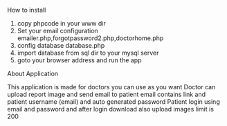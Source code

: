 How to install

1. copy phpcode in your www dir
2. Set your email configuration  emailer.php,forgotpassword2.php,doctorhome.php
3. config database database.php
4. import database from sql dir to your mysql server
5. goto your browser address and run the app

About Application

This application is made for doctors you can use as you want 
Doctor can upload report image and send email to patient email contains
link and patient username (email) and auto generated password
Patient login using email and password and after login download  also
upload images limit is 200
